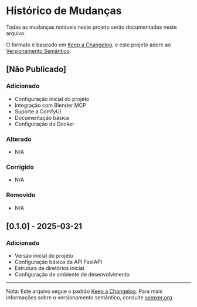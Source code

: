 # Histórico de Mudanças

Todas as mudanças notáveis neste projeto serão documentadas neste arquivo.

O formato é baseado em [Keep a Changelog](https://keepachangelog.com/pt-BR/1.0.0/),
e este projeto adere ao [Versionamento Semântico](https://semver.org/spec/v2.0.0.html).

## [Não Publicado]
### Adicionado
- Configuração inicial do projeto
- Integração com Blender MCP
- Suporte a ComfyUI
- Documentação básica
- Configuração do Docker

### Alterado
- N/A

### Corrigido
- N/A

### Removido
- N/A

## [0.1.0] - 2025-03-21
### Adicionado
- Versão inicial do projeto
- Configuração básica da API FastAPI
- Estrutura de diretórios inicial
- Configuração de ambiente de desenvolvimento

---
Nota: Este arquivo segue o padrão [Keep a Changelog](https://keepachangelog.com/pt-BR/1.0.0/).
Para mais informações sobre o versionamento semântico, consulte [semver.org](https://semver.org/).
